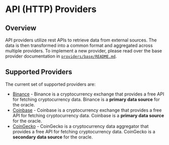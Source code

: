 # API (HTTP) Providers

## Overview

API providers utilize rest APIs to retrieve data from external sources. The data is then transformed into a common format and aggregated across multiple providers. To implement a new provider, please read over the base provider documentation in [`providers/base/README.md`](../base/README.md).

## Supported Providers

The current set of supported providers are:

* [Binance](./binance/README.md) - Binance is a cryptocurrency exchange that provides a free API for fetching cryptocurrency data. Binance is a **primary data source** for the oracle.
* [Coinbase](./coinbase/README.md) - Coinbase is a cryptocurrency exchange that provides a free API for fetching cryptocurrency data. Coinbase is a **primary data source** for the oracle.
* [CoinGecko](./coingecko/README.md) - CoinGecko is a cryptocurrency data aggregator that provides a free API for fetching cryptocurrency data. CoinGecko is a **secondary data source** for the oracle.
